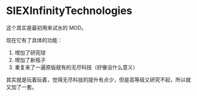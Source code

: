 # SIEXInfinityTechnologies
这个其实是最初用来试水的 MOD。

现在它有了具体的功能：
1. 增加了研究球
2. 增加了新瓶子
3. 重复来了一遍原版就有的无尽科技（好像没什么意义）

其实就是玩着玩着，觉得无尽科技的提升有点少，但是高等级又研究不起，所以就又加了一套。
